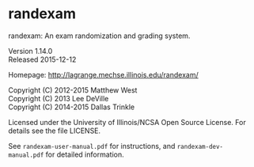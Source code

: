 
randexam
========

randexam: An exam randomization and grading system.

Version 1.14.0  
Released 2015-12-12

Homepage: <http://lagrange.mechse.illinois.edu/randexam/>

Copyright (C) 2012-2015 Matthew West  
Copyright (C) 2013 Lee DeVille  
Copyright (C) 2014-2015 Dallas Trinkle

Licensed under the University of Illinois/NCSA Open Source
License. For details see the file LICENSE.

See `randexam-user-manual.pdf` for instructions, and
`randexam-dev-manual.pdf` for detailed information.
